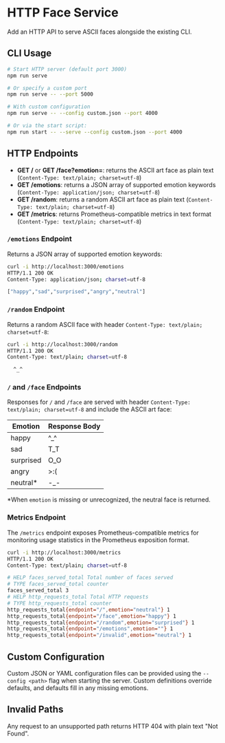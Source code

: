 # HTTP Face Service

Add an HTTP API to serve ASCII faces alongside the existing CLI.

## CLI Usage

```bash
# Start HTTP server (default port 3000)
npm run serve

# Or specify a custom port
npm run serve -- --port 5000

# With custom configuration
npm run serve -- --config custom.json --port 4000

# Or via the start script:
npm run start -- --serve --config custom.json --port 4000
```

## HTTP Endpoints

- **GET /** or **GET /face?emotion=<emotion>**: returns the ASCII art face as plain text (`Content-Type: text/plain; charset=utf-8`)
- **GET /emotions**: returns a JSON array of supported emotion keywords (`Content-Type: application/json; charset=utf-8`)
- **GET /random**: returns a random ASCII art face as plain text (`Content-Type: text/plain; charset=utf-8`)
- **GET /metrics**: returns Prometheus-compatible metrics in text format (`Content-Type: text/plain; charset=utf-8`)

### `/emotions` Endpoint

Returns a JSON array of supported emotion keywords:

```bash
curl -i http://localhost:3000/emotions
HTTP/1.1 200 OK
Content-Type: application/json; charset=utf-8

["happy","sad","surprised","angry","neutral"]
```

### `/random` Endpoint

Returns a random ASCII face with header `Content-Type: text/plain; charset=utf-8`:

```bash
curl -i http://localhost:3000/random
HTTP/1.1 200 OK
Content-Type: text/plain; charset=utf-8

  ^_^
```

### `/` and `/face` Endpoints

Responses for `/` and `/face` are served with header `Content-Type: text/plain; charset=utf-8` and include the ASCII art face:

| Emotion   | Response Body |
| --------- | ------------- |
| happy     |  ^_^          |
| sad       |  T_T          |
| surprised |  O_O          |
| angry     |  >:(          |
| neutral*  |  -_-          |

*When `emotion` is missing or unrecognized, the neutral face is returned.

### Metrics Endpoint

The `/metrics` endpoint exposes Prometheus-compatible metrics for monitoring usage statistics in the Prometheus exposition format.

```bash
curl -i http://localhost:3000/metrics
HTTP/1.1 200 OK
Content-Type: text/plain; charset=utf-8

# HELP faces_served_total Total number of faces served
# TYPE faces_served_total counter
faces_served_total 3
# HELP http_requests_total Total HTTP requests
# TYPE http_requests_total counter
http_requests_total{endpoint="/",emotion="neutral"} 1
http_requests_total{endpoint="/face",emotion="happy"} 1
http_requests_total{endpoint="/random",emotion="surprised"} 1
http_requests_total{endpoint="/emotions",emotion=""} 1
http_requests_total{endpoint="/invalid",emotion="neutral"} 1
```

## Custom Configuration

Custom JSON or YAML configuration files can be provided using the `--config <path>` flag when starting the server. Custom definitions override defaults, and defaults fill in any missing emotions.

## Invalid Paths

Any request to an unsupported path returns HTTP 404 with plain text "Not Found".
